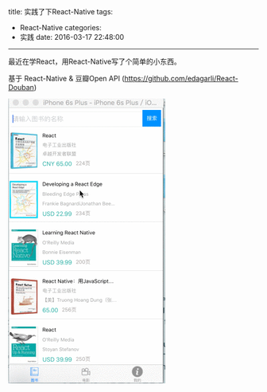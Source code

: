 title: 实践了下React-Native
tags:
  - React-Native
categories:
  - 实践
date: 2016-03-17 22:48:00
---
最近在学React，用React-Native写了个简单的小东西。

基于 React-Native & 豆瓣Open API
(https://github.com/edagarli/React-Douban)

![](/images/douban.gif)